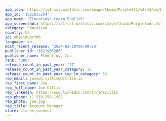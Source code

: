 ```yaml
---
app_icon: https://is1-ssl.mzstatic.com/image/thumb/Purple122/v4/44/ae/bf/44aebf1d-4e5d-708c-9aba-722cce00c8b2/AppIcon-0-0-1x_U007emarketing-0-10-0-85-220.png/1024x1024bb.png
app_id: '1621935264'
app_name: 'Fluentjoy: Learn English'
app_screenshot: https://is1-ssl.mzstatic.com/image/thumb/PurpleSource116/v4/09/d6/55/09d65579-6f06-f173-5c50-66fe4fa920c2/c75d2f21-b6cc-4e0a-9909-3727b9c8e31e_1242x2688.jpg/1242x2688bb.png
category: Education
country: US
id: vM8itAUhrYMb
language: en
most_recent_release: '2024-02-18T00:00:00'
publisher_id: '1621935266'
publisher_name: Fluentjoy, Inc
rank: '300'
release_count_in_past_year: '47'
release_count_in_past_year_category: 15
release_count_in_past_year_top_in_category: 33
rep_email: joseph.cillis@bitrise.io
rep_first_name: Joe
rep_full_name: Joe Cillis
rep_linkedin: https://www.linkedin.com/in/joecillis
rep_phone: +1 518-258-1902
rep_photo: joe.jpg
rep_title: Account Manager
store: itunes_connect
---
```

